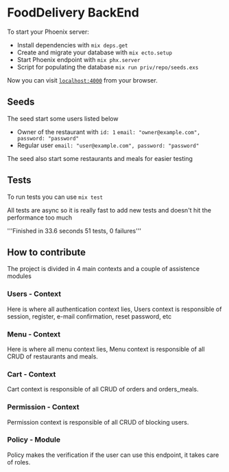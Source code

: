 # FoodDelivery BackEnd

To start your Phoenix server:

- Install dependencies with `mix deps.get`
- Create and migrate your database with `mix ecto.setup`
- Start Phoenix endpoint with `mix phx.server`
- Script for populating the database `mix run priv/repo/seeds.exs`

Now you can visit [`localhost:4000`](http://localhost:4000) from your browser.

## Seeds

The seed start some users listed below

- Owner of the restaurant with `id: 1` `email: "owner@example.com", password: "password"`
- Regular user `email: "user@example.com", password: "password"`

The seed also start some restaurants and meals for easier testing

## Tests

To run tests you can use `mix test`

All tests are async so it is really fast to add new tests and doesn't hit the performance too much

'''Finished in 33.6 seconds
51 tests, 0 failures'''

## How to contribute

The project is divided in 4 main contexts and a couple of assistence modules

### Users - Context

Here is where all authentication context lies, Users context is responsible of session, register, e-mail confirmation, reset password, etc

### Menu - Context

Here is where all menu context lies, Menu context is responsible of all CRUD of restaurants and meals.

### Cart - Context

Cart context is responsible of all CRUD of orders and orders_meals.

### Permission - Context

Permission context is responsible of all CRUD of blocking users.

### Policy - Module

Policy makes the verification if the user can use this endpoint, it takes care of roles.
